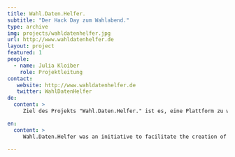 ```yaml
---
title: Wahl.Daten.Helfer.
subtitle: "Der Hack Day zum Wahlabend."
type: archive
img: projects/wahldatenhelfer.jpg
url: http://www.wahldatenhelfer.de
layout: project
featured: 1
people:
  - name: Julia Kloiber
    role: Projektleitung
contact:
   website: http://www.wahldatenhelfer.de
   twitter: WahlDatenHelfer
de:
  content: >
     Ziel des Projekts "Wahl.Daten.Helfer." ist es, eine Plattform zu werden, auf der Hackathons zu Wahlen angekündigt werden. Wir wollen uns nicht nur treffen, um uns mit den aktuellen Wahldaten auseinanderzusetzen, sondern auch für bevorstehende Wahlen Toolsets und Apps zu entwickeln, die leicht adaptiert und so z.B. für die Europawahl genutzt und weiterverwendet werden können.

en:
  content: >
     Wahl.Daten.Helfer was an initiative to facilitate the creation of election hackdays. Instead of meeting in order to prepare and deal with current election data, we wanted to develop tools and apps that can be used flexibly for different elections (such as the European election) in the future.
     
---
```


